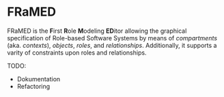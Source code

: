 FRaMED
======

FRaMED is the **F**irst **R**ole **M**odeling **ED**itor allowing the graphical specification of Role-based Software Systems
by means of *compartments* (aka. *contexts*), *objects*, *roles*, and *relationships*.
Additionally, it supports a varity of constraints upon roles and relationships. 

TODO:
- Dokumentation
- Refactoring


